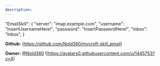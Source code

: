 ```yaml
---
description: 
---
```

"EmailSkill": {
"server": "imap.example.com",
"username": "InsertUsernameHere!",
"password": "InsertPasswordHere!",
"inbox": "Inbox",
}

**Github:** (https://github.com/Nold360/mycroft-skill_email)

**Owner:** [@Nold360](https://github.com/Nold360) ![https://avatars0.githubusercontent.com/u/1445753?v=4]

